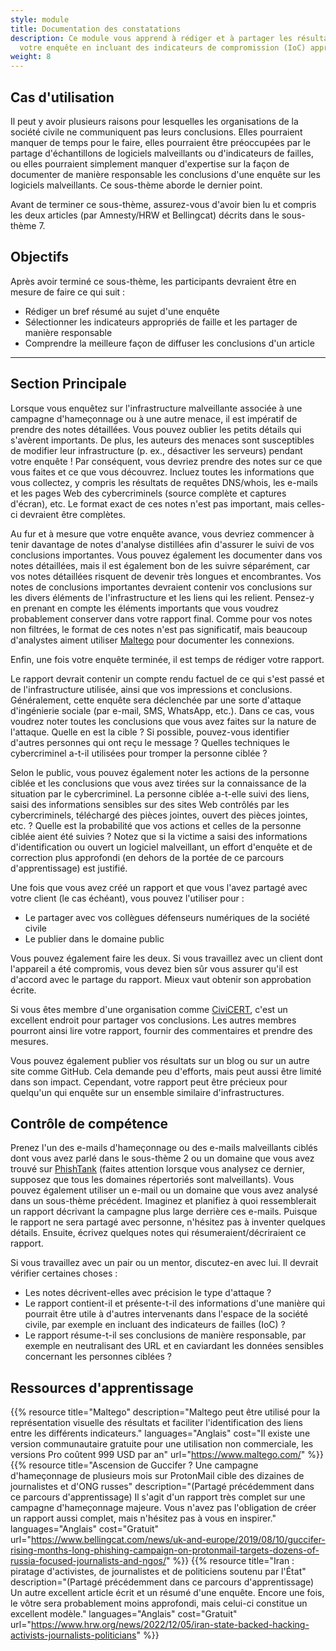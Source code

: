 ```yaml
---
style: module
title: Documentation des constatations
description: Ce module vous apprend à rédiger et à partager les résultats de
  votre enquête en incluant des indicateurs de compromission (IoC) appropriés.
weight: 8
---
```


## Cas d'utilisation

Il peut y avoir plusieurs raisons pour lesquelles les organisations de la société civile ne communiquent pas leurs conclusions. Elles pourraient manquer de temps pour le faire, elles pourraient être préoccupées par le partage d'échantillons de logiciels malveillants ou d'indicateurs de failles, ou elles pourraient simplement manquer d'expertise sur la façon de documenter de manière responsable les conclusions d'une enquête sur les logiciels malveillants. Ce sous-thème aborde le dernier point.

Avant de terminer ce sous-thème, assurez-vous d'avoir bien lu et compris les deux articles (par Amnesty/HRW et Bellingcat) décrits dans le sous-thème 7.

## Objectifs

Après avoir terminé ce sous-thème, les participants devraient être en mesure de faire ce qui suit :

- Rédiger un bref résumé au sujet d'une enquête
- Sélectionner les indicateurs appropriés de faille et les partager de manière responsable
- Comprendre la meilleure façon de diffuser les conclusions d'un article

---
## Section Principale
Lorsque vous enquêtez sur l'infrastructure malveillante associée à une campagne d'hameçonnage ou à une autre menace, il est impératif de prendre des notes détaillées. Vous pouvez oublier les petits détails qui s'avèrent importants. De plus, les auteurs des menaces sont susceptibles de modifier leur infrastructure (p. ex., désactiver les serveurs) pendant votre enquête ! Par conséquent, vous devriez prendre des notes sur ce que vous faites et ce que vous découvrez. Incluez toutes les informations que vous collectez, y compris les résultats de requêtes DNS/whois, les e-mails et les pages Web des cybercriminels (source complète et captures d'écran), etc. Le format exact de ces notes n'est pas important, mais celles-ci devraient être complètes.

Au fur et à mesure que votre enquête avance, vous devriez commencer à tenir davantage de notes d'analyse distillées afin d'assurer le suivi de vos conclusions importantes. Vous pouvez également les documenter dans vos notes détaillées, mais il est également bon de les suivre séparément, car vos notes détaillées risquent de devenir très longues et encombrantes. Vos notes de conclusions importantes devraient contenir vos conclusions sur les divers éléments de l'infrastructure et les liens qui les relient. Pensez-y en prenant en compte les éléments importants que vous voudrez probablement conserver dans votre rapport final. Comme pour vos notes non filtrées, le format de ces notes n'est pas significatif, mais beaucoup d'analystes aiment utiliser [Maltego](https://www.maltego.com/) pour documenter les connexions.

Enfin, une fois votre enquête terminée, il est temps de rédiger votre rapport.

Le rapport devrait contenir un compte rendu factuel de ce qui s'est passé et de l'infrastructure utilisée, ainsi que vos impressions et conclusions. Généralement, cette enquête sera déclenchée par une sorte d'attaque d'ingénierie sociale (par e-mail, SMS, WhatsApp, etc.). Dans ce cas, vous voudrez noter toutes les conclusions que vous avez faites sur la nature de l'attaque. Quelle en est la cible ? Si possible, pouvez-vous identifier d'autres personnes qui ont reçu le message ? Quelles techniques le cybercriminel a-t-il utilisées pour tromper la personne ciblée ?

Selon le public, vous pouvez également noter les actions de la personne ciblée et les conclusions que vous avez tirées sur la connaissance de la situation par le cybercriminel. La personne ciblée a-t-elle suivi des liens, saisi des informations sensibles sur des sites Web contrôlés par les cybercriminels, téléchargé des pièces jointes, ouvert des pièces jointes, etc. ? Quelle est la probabilité que vos actions et celles de la personne ciblée aient été suivies ? Notez que si la victime a saisi des informations d'identification ou ouvert un logiciel malveillant, un effort d'enquête et de correction plus approfondi (en dehors de la portée de ce parcours d'apprentissage) est justifié.

Une fois que vous avez créé un rapport et que vous l'avez partagé avec votre client (le cas échéant), vous pouvez l'utiliser pour :

- Le partager avec vos collègues défenseurs numériques de la société civile
- Le publier dans le domaine public

Vous pouvez également faire les deux. Si vous travaillez avec un client dont l'appareil a été compromis, vous devez bien sûr vous assurer qu'il est d'accord avec le partage du rapport. Mieux vaut obtenir son approbation écrite.

Si vous êtes membre d'une organisation comme [CiviCERT](https://www.civicert.org/), c'est un excellent endroit pour partager vos conclusions. Les autres membres pourront ainsi lire votre rapport, fournir des commentaires et prendre des mesures.

Vous pouvez également publier vos résultats sur un blog ou sur un autre site comme GitHub. Cela demande peu d'efforts, mais peut aussi être limité dans son impact. Cependant, votre rapport peut être précieux pour quelqu'un qui enquête sur un ensemble similaire d'infrastructures.

## Contrôle de compétence

Prenez l'un des e-mails d'hameçonnage ou des e-mails malveillants ciblés dont vous avez parlé dans le sous-thème 2 ou un domaine que vous avez trouvé sur [PhishTank](https://phishtank.org/) (faites attention lorsque vous analysez ce dernier, supposez que tous les domaines répertoriés sont malveillants). Vous pouvez également utiliser un e-mail ou un domaine que vous avez analysé dans un sous-thème précédent. Imaginez et planifiez à quoi ressemblerait un rapport décrivant la campagne plus large derrière ces e-mails. Puisque le rapport ne sera partagé avec personne, n'hésitez pas à inventer quelques détails. Ensuite, écrivez quelques notes qui résumeraient/décriraient ce rapport.

Si vous travaillez avec un pair ou un mentor, discutez-en avec lui. Il devrait vérifier certaines choses :

- Les notes décrivent-elles avec précision le type d'attaque ?
- Le rapport contient-il et présente-t-il des informations d'une manière qui pourrait être utile à d'autres intervenants dans l'espace de la société civile, par exemple en incluant des indicateurs de failles (IoC) ?
- Le rapport résume-t-il ses conclusions de manière responsable, par exemple en neutralisant des URL et en caviardant les données sensibles concernant les personnes ciblées ?


## Ressources d'apprentissage

{{% resource title="Maltego" description="Maltego peut être utilisé pour la représentation visuelle des résultats et faciliter l'identification des liens entre les différents indicateurs." languages="Anglais" cost="Il existe une version communautaire gratuite pour une utilisation non commerciale, les versions Pro coûtent 999 USD par an" url="https://www.maltego.com/" %}}
{{% resource title="Ascension de Guccifer ? Une campagne d'hameçonnage de plusieurs mois sur ProtonMail cible des dizaines de journalistes et d'ONG russes" description="(Partagé précédemment dans ce parcours d'apprentissage) Il s'agit d'un rapport très complet sur une campagne d'hameçonnage majeure. Vous n'avez pas l'obligation de créer un rapport aussi complet, mais n'hésitez pas à vous en inspirer." languages="Anglais" cost="Gratuit" url="https://www.bellingcat.com/news/uk-and-europe/2019/08/10/guccifer-rising-months-long-phishing-campaign-on-protonmail-targets-dozens-of-russia-focused-journalists-and-ngos/" %}}
{{% resource title="Iran : piratage d'activistes, de journalistes et de politiciens soutenu par l'État" description="(Partagé précédemment dans ce parcours d'apprentissage) Un autre excellent article écrit et un résumé d'une enquête. Encore une fois, le vôtre sera probablement moins approfondi, mais celui-ci constitue un excellent modèle." languages="Anglais" cost="Gratuit" url="https://www.hrw.org/news/2022/12/05/iran-state-backed-hacking-activists-journalists-politicians" %}}


